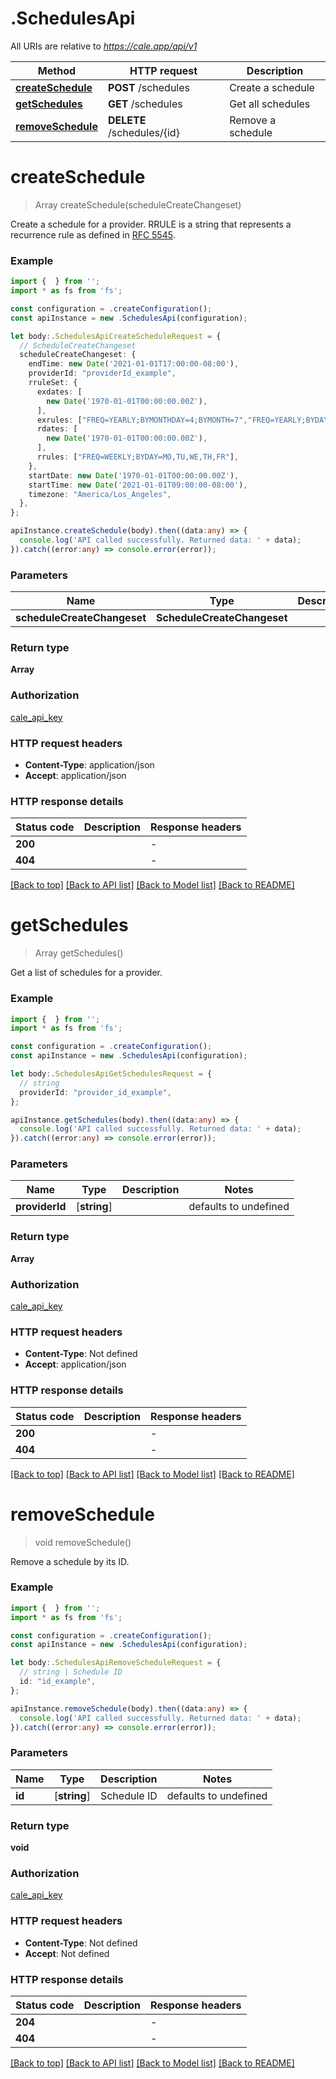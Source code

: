 # .SchedulesApi

All URIs are relative to *https://cale.app/api/v1*

Method | HTTP request | Description
------------- | ------------- | -------------
[**createSchedule**](SchedulesApi.md#createSchedule) | **POST** /schedules | Create a schedule
[**getSchedules**](SchedulesApi.md#getSchedules) | **GET** /schedules | Get all schedules
[**removeSchedule**](SchedulesApi.md#removeSchedule) | **DELETE** /schedules/{id} | Remove a schedule


# **createSchedule**
> Array<Schedule> createSchedule(scheduleCreateChangeset)

Create a schedule for a provider. RRULE is a string that represents a recurrence rule as defined in [RFC 5545](https://datatracker.ietf.org/doc/html/rfc5545#section-3.3.10).

### Example


```typescript
import {  } from '';
import * as fs from 'fs';

const configuration = .createConfiguration();
const apiInstance = new .SchedulesApi(configuration);

let body:.SchedulesApiCreateScheduleRequest = {
  // ScheduleCreateChangeset
  scheduleCreateChangeset: {
    endTime: new Date('2021-01-01T17:00:00-08:00'),
    providerId: "providerId_example",
    rruleSet: {
      exdates: [
        new Date('1970-01-01T00:00:00.00Z'),
      ],
      exrules: ["FREQ=YEARLY;BYMONTHDAY=4;BYMONTH=7","FREQ=YEARLY;BYDAY=4TH;BYMONTH=11"],
      rdates: [
        new Date('1970-01-01T00:00:00.00Z'),
      ],
      rrules: ["FREQ=WEEKLY;BYDAY=MO,TU,WE,TH,FR"],
    },
    startDate: new Date('1970-01-01T00:00:00.00Z'),
    startTime: new Date('2021-01-01T09:00:00-08:00'),
    timezone: "America/Los_Angeles",
  },
};

apiInstance.createSchedule(body).then((data:any) => {
  console.log('API called successfully. Returned data: ' + data);
}).catch((error:any) => console.error(error));
```


### Parameters

Name | Type | Description  | Notes
------------- | ------------- | ------------- | -------------
 **scheduleCreateChangeset** | **ScheduleCreateChangeset**|  |


### Return type

**Array<Schedule>**

### Authorization

[cale_api_key](README.md#cale_api_key)

### HTTP request headers

 - **Content-Type**: application/json
 - **Accept**: application/json


### HTTP response details
| Status code | Description | Response headers |
|-------------|-------------|------------------|
**200** |  |  -  |
**404** |  |  -  |

[[Back to top]](#) [[Back to API list]](README.md#documentation-for-api-endpoints) [[Back to Model list]](README.md#documentation-for-models) [[Back to README]](README.md)

# **getSchedules**
> Array<Schedule> getSchedules()

Get a list of schedules for a provider.

### Example


```typescript
import {  } from '';
import * as fs from 'fs';

const configuration = .createConfiguration();
const apiInstance = new .SchedulesApi(configuration);

let body:.SchedulesApiGetSchedulesRequest = {
  // string
  providerId: "provider_id_example",
};

apiInstance.getSchedules(body).then((data:any) => {
  console.log('API called successfully. Returned data: ' + data);
}).catch((error:any) => console.error(error));
```


### Parameters

Name | Type | Description  | Notes
------------- | ------------- | ------------- | -------------
 **providerId** | [**string**] |  | defaults to undefined


### Return type

**Array<Schedule>**

### Authorization

[cale_api_key](README.md#cale_api_key)

### HTTP request headers

 - **Content-Type**: Not defined
 - **Accept**: application/json


### HTTP response details
| Status code | Description | Response headers |
|-------------|-------------|------------------|
**200** |  |  -  |
**404** |  |  -  |

[[Back to top]](#) [[Back to API list]](README.md#documentation-for-api-endpoints) [[Back to Model list]](README.md#documentation-for-models) [[Back to README]](README.md)

# **removeSchedule**
> void removeSchedule()

Remove a schedule by its ID.

### Example


```typescript
import {  } from '';
import * as fs from 'fs';

const configuration = .createConfiguration();
const apiInstance = new .SchedulesApi(configuration);

let body:.SchedulesApiRemoveScheduleRequest = {
  // string | Schedule ID
  id: "id_example",
};

apiInstance.removeSchedule(body).then((data:any) => {
  console.log('API called successfully. Returned data: ' + data);
}).catch((error:any) => console.error(error));
```


### Parameters

Name | Type | Description  | Notes
------------- | ------------- | ------------- | -------------
 **id** | [**string**] | Schedule ID | defaults to undefined


### Return type

**void**

### Authorization

[cale_api_key](README.md#cale_api_key)

### HTTP request headers

 - **Content-Type**: Not defined
 - **Accept**: Not defined


### HTTP response details
| Status code | Description | Response headers |
|-------------|-------------|------------------|
**204** |  |  -  |
**404** |  |  -  |

[[Back to top]](#) [[Back to API list]](README.md#documentation-for-api-endpoints) [[Back to Model list]](README.md#documentation-for-models) [[Back to README]](README.md)


